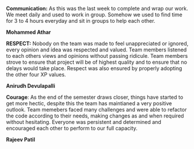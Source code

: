 **Communication:** As this was the last week to complete and wrap our work. We meet daily and used to work in group. Somehow we used 
                   to find time for 3 to 4 hours everyday and sit in groups to help each other. 
                   
**Mohammed Athar**

**RESPECT:** Nobody on the team was made to feel unappreciated or ignored, every opinion and idea was respected and valued. Team members listened to each others views and opinions without passing ridicule. Team members strove to ensure that project will be of highest quality and to ensure that no delays would take place. Respect was also ensured by properly adopting the other four XP values.

**Anirudh Devulapalli**

**Courage**: As the end of the semester draws closer, things have started to get more hectic, despite this the team has maintianed a very positive outlook. Team memebers faced many challenges and were able to refactor the code according to their needs, making changes as and when required without hesitating. Everyone was persistent and determined and encouraged each other to perform to our full capacity.

**Rajeev Patil**
